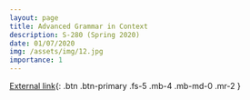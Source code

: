 ```yaml
---
layout: page
title: Advanced Grammar in Context
description: S-280 (Spring 2020)
date: 01/07/2020
img: /assets/img/12.jpg
importance: 1
---
```


[External link](https://sarroniz.github.io/S-280/){: .btn .btn-primary .fs-5 .mb-4 .mb-md-0 .mr-2 }
